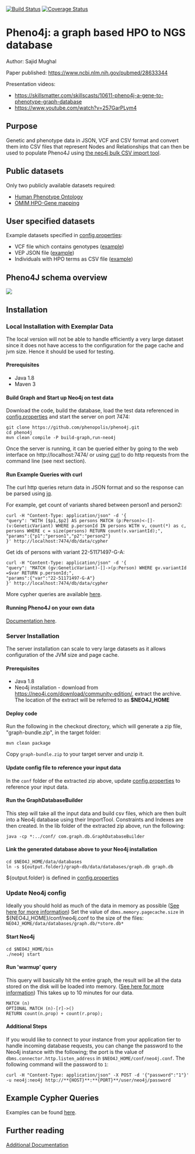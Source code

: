 [![Build Status](https://travis-ci.org/phenopolis/pheno4j.svg?branch=master)](https://travis-ci.org/phenopolis/pheno4j)
[![Coverage Status](https://coveralls.io/repos/github/phenopolis/pheno4j/badge.svg?branch=master)](https://coveralls.io/github/phenopolis/pheno4j?branch=master)
<!-- Sajid fix this :-)
[![Quality Gate](https://sonarqube.com/api/badges/gate?key=com.graph%3Adb)](https://sonarqube.com/dashboard/index/com.graph%3Adb)
-->

# Pheno4j: a graph based HPO to NGS database
Author: Sajid Mughal

Paper published:
https://www.ncbi.nlm.nih.gov/pubmed/28633344

Presentation videos:
* https://skillsmatter.com/skillscasts/10611-pheno4j-a-gene-to-phenotype-graph-database
* https://www.youtube.com/watch?v=257GarPLym4

## Purpose
Genetic and phenotype data in JSON, VCF and CSV format and convert them into CSV files that represent Nodes and Relationships that can then be used to populate Pheno4J using [the neo4j bulk CSV import tool](https://neo4j.com/docs/operations-manual/current/tutorial/import-tool/).

## Public datasets
Only two publicly available datasets required:
* [Human Phenotype Ontology](http://purl.obolibrary.org/obo/hp.obo)
* [OMIM HPO-Gene mapping](http://compbio.charite.de/jenkins/job/hpo.annotations.monthly/lastStableBuild/artifact/annotation/ALL_SOURCES_ALL_FREQUENCIES_diseases_to_genes_to_phenotypes.txt)

## User specified datasets

Example datasets specified in [config.properties](https://github.com/phenopolis/pheno4j/blob/master/src/main/resources/config.properties):
* VCF file which contains genotypes ([example](https://github.com/phenopolis/pheno4j/blob/master/src/test/resources/genotypes.vcf))
* VEP JSON file ([example](https://github.com/phenopolis/pheno4j/blob/master/src/test/resources/VEP.json))
* Individuals with HPO terms as CSV file ([example](https://github.com/phenopolis/pheno4j/blob/master/src/test/resources/person_phenotypes.csv))

## Pheno4J schema overview

![](https://github.com/sajid-mughal/pheno4j/blob/master/docs/Figure_1.png?raw=true)

## Installation
### Local Installation with Exemplar Data

The local version will not be able to handle efficiently a very large dataset since it does not have access to the configuration for the page cache and jvm size.
Hence it should be used for testing.

#### Prerequisites 
- Java 1.8
- Maven 3

#### Build Graph and Start up Neo4j on test data ###
Download the code, build the database, load the test data referenced in [config.properties](https://github.com/phenopolis/pheno4j/blob/master/src/main/resources/config.properties) and start the server on port 7474:

```
git clone https://github.com/phenopolis/pheno4j.git
cd pheno4j
mvn clean compile -P build-graph,run-neo4j
```

Once the server is running, it can be queried either by going to the web interface on http://localhost:7474/ or using [curl](https://curl.haxx.se/)
to do http requests from the command line (see next section).

#### Run Example Queries with curl
The curl http queries return data in JSON format and so the response can be parsed using [jq](https://stedolan.github.io/jq/).

For example, get count of variants shared between person1 and person2:
```
curl -H "Content-Type: application/json" -d '{
"query": "WITH [$p1,$p2] AS persons MATCH (p:Person)<-[]-(v:GeneticVariant) WHERE p.personId IN persons WITH v, count(*) as c, persons WHERE c = size(persons) RETURN count(v.variantId);",
"params":{"p1":"person1","p2":"person2"}
}' http://localhost:7474/db/data/cypher
```

Get ids of persons with variant 22-51171497-G-A:
```
curl -H "Content-Type: application/json" -d '{
"query": "MATCH (gv:GeneticVariant)-[]->(p:Person) WHERE gv.variantId =$var RETURN p.personId;",
"params":{"var":"22-51171497-G-A"}
}' http://localhost:7474/db/data/cypher
```

More cypher queries are available [here](https://github.com/phenopolis/pheno4j/blob/master/docs/Cypher-Queries.md).

#### Running Pheno4J on your own data

[Documentation here](https://github.com/phenopolis/pheno4j/blob/master/docs/Additional-Documentation.md#loading-manually-created-files).

### Server Installation

The server installation can scale to very large datasets as it allows configuration of the JVM size and page cache.

#### Prerequisites
- Java 1.8
- Neo4j installation - download from https://neo4j.com/download/community-edition/, extract the archive. The location of the extract will be referred to as **$NEO4J_HOME**

#### Deploy code
Run the following in the checkout directory, which will generate a zip file, "graph-bundle.zip", in the target folder:
```
mvn clean package
```
Copy `graph-bundle.zip` to your target server and unzip it.

#### Update config file to reference your input data ###
In the `conf` folder of the extracted zip above, update [config.properties](https://github.com/phenopolis/pheno4j/blob/master/src/main/resources/config.properties) to reference your input data.

#### Run the GraphDatabaseBuilder ###
This step will take all the input data and build csv files, which are then built into a Neo4j database using their ImportTool.
Constraints and Indexes are then created.
In the lib folder of the extracted zip above, run the following:
```
java -cp *:../conf/ com.graph.db.GraphDatabaseBuilder
```
#### Link the generated database above to your Neo4j installation
```
cd $NEO4J_HOME/data/databases
ln -s ${output.folder}/graph-db/data/databases/graph.db graph.db 
```
${output.folder} is defined in [config.properties](https://github.com/phenopolis/pheno4j/blob/master/src/main/resources/config.properties)

### Update Neo4j config
Ideally you should hold as much of the data in memory as possible ([See here for more information](https://neo4j.com/docs/operations-manual/current/performance/))
Set the value of `dbms.memory.pagecache.size` in ${NEO4J_HOME}/conf/neo4j.conf to the size of the files: `NEO4J_HOME/data/databases/graph.db/*store.db*`

#### Start Neo4j
```
cd $NEO4J_HOME/bin
./neo4j start
```
#### Run 'warmup' query
This query will basically hit the entire graph, the result will be all the data stored on the disk will be loaded into memory. ([See here for more information](https://neo4j.com/developer/kb/warm-the-cache-to-improve-performance-from-cold-start/))
This takes up to 10 minutes for our data.
```
MATCH (n)
OPTIONAL MATCH (n)-[r]->()
RETURN count(n.prop) + count(r.prop);
```
#### Additional Steps
If you would like to connect to your instance from your application tier to handle incoming database requests, you can change the password to the Neo4j instance with the following; the port is the value of `dbms.connector.http.listen_address` in `$NEO4J_HOME/conf/neo4j.conf`.
The following command will the password to `1`:
```
curl -H "Content-Type: application/json" -X POST -d '{"password":"1"}' -u neo4j:neo4j http://**{HOST}**:**{PORT}**/user/neo4j/password
```

## Example Cypher Queries
Examples can be found [here](https://github.com/phenopolis/pheno4j/blob/master/docs/Cypher-Queries.md).

## Further reading
[Additional Documentation](docs/Additional-Documentation.md)
